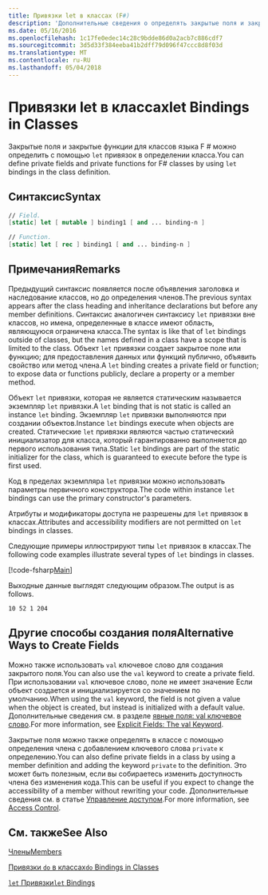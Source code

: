 ```yaml
---
title: Привязки let в классах (F#)
description: 'Дополнительные сведения о определять закрытые поля и закрытые функции для классов языка F # с помощью привязок «let» в определении класса.'
ms.date: 05/16/2016
ms.openlocfilehash: 1c17fe0edec14c28c9bdde86d0a2acb7c886cdf7
ms.sourcegitcommit: 3d5d33f384eeba41b2dff79d096f47ccc8d8f03d
ms.translationtype: MT
ms.contentlocale: ru-RU
ms.lasthandoff: 05/04/2018
---
```

# <a name="let-bindings-in-classes"></a><span data-ttu-id="030da-103">Привязки let в классах</span><span class="sxs-lookup"><span data-stu-id="030da-103">let Bindings in Classes</span></span>

<span data-ttu-id="030da-104">Закрытые поля и закрытые функции для классов языка F # можно определить с помощью `let` привязок в определении класса.</span><span class="sxs-lookup"><span data-stu-id="030da-104">You can define private fields and private functions for F# classes by using `let` bindings in the class definition.</span></span>


## <a name="syntax"></a><span data-ttu-id="030da-105">Синтаксис</span><span class="sxs-lookup"><span data-stu-id="030da-105">Syntax</span></span>

```fsharp
// Field.
[static] let [ mutable ] binding1 [ and ... binding-n ]

// Function.
[static] let [ rec ] binding1 [ and ... binding-n ]
```

## <a name="remarks"></a><span data-ttu-id="030da-106">Примечания</span><span class="sxs-lookup"><span data-stu-id="030da-106">Remarks</span></span>
<span data-ttu-id="030da-107">Предыдущий синтаксис появляется после объявления заголовка и наследование классов, но до определения членов.</span><span class="sxs-lookup"><span data-stu-id="030da-107">The previous syntax appears after the class heading and inheritance declarations but before any member definitions.</span></span> <span data-ttu-id="030da-108">Синтаксис аналогичен синтаксису `let` привязки вне классов, но имена, определенные в классе имеют область, являющуюся ограничена класса.</span><span class="sxs-lookup"><span data-stu-id="030da-108">The syntax is like that of `let` bindings outside of classes, but the names defined in a class have a scope that is limited to the class.</span></span> <span data-ttu-id="030da-109">Объект `let` привязки создает закрытое поле или функцию; для предоставления данных или функций публично, объявить свойство или метод члена.</span><span class="sxs-lookup"><span data-stu-id="030da-109">A `let` binding creates a private field or function; to expose data or functions publicly, declare a property or a member method.</span></span>

<span data-ttu-id="030da-110">Объект `let` привязки, которая не является статическим называется экземпляр `let` привязки.</span><span class="sxs-lookup"><span data-stu-id="030da-110">A `let` binding that is not static is called an instance `let` binding.</span></span> <span data-ttu-id="030da-111">Экземпляр `let` привязки выполняются при создании объектов.</span><span class="sxs-lookup"><span data-stu-id="030da-111">Instance `let` bindings execute when objects are created.</span></span> <span data-ttu-id="030da-112">Статические `let` привязки являются частью статический инициализатор для класса, который гарантированно выполняется до первого использования типа.</span><span class="sxs-lookup"><span data-stu-id="030da-112">Static `let` bindings are part of the static initializer for the class, which is guaranteed to execute before the type is first used.</span></span>

<span data-ttu-id="030da-113">Код в пределах экземпляра `let` привязки можно использовать параметры первичного конструктора.</span><span class="sxs-lookup"><span data-stu-id="030da-113">The code within instance `let` bindings can use the primary constructor's parameters.</span></span>

<span data-ttu-id="030da-114">Атрибуты и модификаторы доступа не разрешены для `let` привязок в классах.</span><span class="sxs-lookup"><span data-stu-id="030da-114">Attributes and accessibility modifiers are not permitted on `let` bindings in classes.</span></span>

<span data-ttu-id="030da-115">Следующие примеры иллюстрируют типы `let` привязок в классах.</span><span class="sxs-lookup"><span data-stu-id="030da-115">The following code examples illustrate several types of `let` bindings in classes.</span></span>

[!code-fsharp[Main](../../../../samples/snippets/fsharp/lang-ref-1/snippet3001.fs)]

<span data-ttu-id="030da-116">Выходные данные выглядят следующим образом.</span><span class="sxs-lookup"><span data-stu-id="030da-116">The output is as follows.</span></span>

```
10 52 1 204
```

## <a name="alternative-ways-to-create-fields"></a><span data-ttu-id="030da-117">Другие способы создания поля</span><span class="sxs-lookup"><span data-stu-id="030da-117">Alternative Ways to Create Fields</span></span>
<span data-ttu-id="030da-118">Можно также использовать `val` ключевое слово для создания закрытого поля.</span><span class="sxs-lookup"><span data-stu-id="030da-118">You can also use the `val` keyword to create a private field.</span></span> <span data-ttu-id="030da-119">При использовании `val` ключевое слово, поле не имеет значение Если объект создается и инициализируется со значением по умолчанию.</span><span class="sxs-lookup"><span data-stu-id="030da-119">When using the `val` keyword, the field is not given a value when the object is created, but instead is initialized with a default value.</span></span> <span data-ttu-id="030da-120">Дополнительные сведения см. в разделе [явные поля: val ключевое слово](explicit-fields-the-val-keyword.md).</span><span class="sxs-lookup"><span data-stu-id="030da-120">For more information, see [Explicit Fields: The val Keyword](explicit-fields-the-val-keyword.md).</span></span>

<span data-ttu-id="030da-121">Закрытые поля можно также определять в классе с помощью определения члена с добавлением ключевого слова `private` к определению.</span><span class="sxs-lookup"><span data-stu-id="030da-121">You can also define private fields in a class by using a member definition and adding the keyword `private` to the definition.</span></span> <span data-ttu-id="030da-122">Это может быть полезным, если вы собираетесь изменить доступность члена без изменения кода.</span><span class="sxs-lookup"><span data-stu-id="030da-122">This can be useful if you expect to change the accessibility of a member without rewriting your code.</span></span> <span data-ttu-id="030da-123">Дополнительные сведения см. в статье [Управление доступом](../access-control.md).</span><span class="sxs-lookup"><span data-stu-id="030da-123">For more information, see [Access Control](../access-control.md).</span></span>

## <a name="see-also"></a><span data-ttu-id="030da-124">См. также</span><span class="sxs-lookup"><span data-stu-id="030da-124">See Also</span></span>
[<span data-ttu-id="030da-125">Члены</span><span class="sxs-lookup"><span data-stu-id="030da-125">Members</span></span>](index.md)

[<span data-ttu-id="030da-126">Привязки `do` в классах</span><span class="sxs-lookup"><span data-stu-id="030da-126">`do` Bindings in Classes</span></span>](do-bindings-in-classes.md)

[<span data-ttu-id="030da-127">`let` Привязки</span><span class="sxs-lookup"><span data-stu-id="030da-127">`let` Bindings</span></span>](../functions/let-bindings.md)
